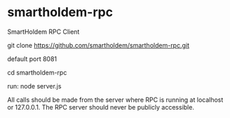 # smartholdem-rpc
SmartHoldem RPC Client

git clone https://github.com/smartholdem/smartholdem-rpc.git

default port 8081

cd smartholdem-rpc

run: node server.js


All calls should be made from the server where RPC is running at 
                                                localhost or 127.0.0.1. The RPC server should never be publicly accessible.